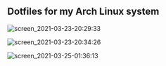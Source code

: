 ## Dotfiles for my Arch Linux system

![screen_2021-03-23-20:29:33](https://user-images.githubusercontent.com/47558926/112205953-49780d00-8c0d-11eb-81ba-f8ac0106e1ed.png)

![screen_2021-03-23-20:34:26](https://user-images.githubusercontent.com/47558926/112205931-44b35900-8c0d-11eb-8324-8334e0edbc7b.png)

![screen_2021-03-25-01:36:13](https://user-images.githubusercontent.com/47558926/112397429-f465f500-8cf9-11eb-914e-712775955771.png)
